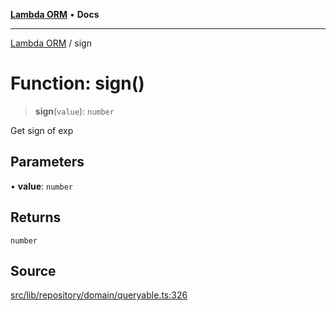 [**Lambda ORM**](../README.md) • **Docs**

***

[Lambda ORM](../README.md) / sign

# Function: sign()

> **sign**(`value`): `number`

Get sign of exp

## Parameters

• **value**: `number`

## Returns

`number`

## Source

[src/lib/repository/domain/queryable.ts:326](https://github.com/lambda-orm/lambdaorm-base/blob/b218b3f63a52b1177feec1e7ed5eb0f37947c503/src/lib/repository/domain/queryable.ts#L326)
